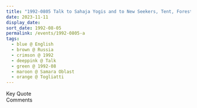 ```yaml
---
title: "1992-0805 Talk to Sahaja Yogis and to New Seekers, Tent, Forest on the Shores of River Volga, Togliatti, Samara Oblast, Russia"
date: 2023-11-11
display_date: 
sort_date: 1992-08-05
permalink: /events/1992-0805-a
tags:
  - blue @ English
  - brown @ Russia
  - crimson @ 1992
  - deeppink @ Talk
  - green @ 1992-08
  - maroon @ Samara Oblast
  - orange @ Togliatti
---
```


<wave-list>
  <list-title color="green" width="75">Key Quote</list-title>
  <list-item color="BlanchedAlmond"  width="200"></list-item>
  <list-item color="Lavender"></list-item>
  <list-item color="BlanchedAlmond"></list-item>
</wave-list>

<br>

<wave-list>
  <list-title color="green" width="75">Comments</list-title>
  <list-item color="BlanchedAlmond"  width="200"></list-item>
  <list-item color="Lavender"></list-item>
  <list-item color="BlanchedAlmond"></list-item>
</wave-list>